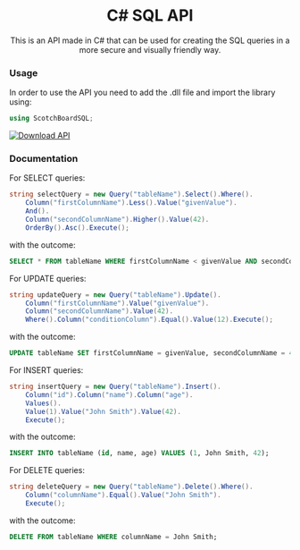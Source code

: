 <h1 align="center">C# SQL API</h1>

<p align="center">
  This is an API made in C# that can be used for creating the SQL queries in a more secure and visually friendly way.
</p>

### Usage

<p>
In order to use the API you need to add the .dll file and import the library using:

```C#
using ScotchBoardSQL;
```

</p>

[![Download API](https://img.shields.io/badge/download-laps.zip-blue?style=for-the-badge)](https://github.com/ChiuRobert/SQL_API/releases/latest/download/ScotchBoardSQL.dll)

### Documentation

For SELECT queries:

```C#
string selectQuery = new Query("tableName").Select().Where().
    Column("firstColumnName").Less().Value("givenValue").
    And().
    Column("secondColumnName").Higher().Value(42).
    OrderBy().Asc().Execute();
```

with the outcome:

```SQL
SELECT * FROM tableName WHERE firstColumnName < givenValue AND secondColumnName > 42 ORDER BY ASC;
```

For UPDATE queries:

```C#
string updateQuery = new Query("tableName").Update().
    Column("firstColumnName").Value("givenValue").
    Column("secondColumnName").Value(42).
    Where().Column("conditionColumn").Equal().Value(12).Execute();
```

with the outcome:

```SQL
UPDATE tableName SET firstColumnName = givenValue, secondColumnName = 42 WHERE conditionColumn = 12;
```

For INSERT queries:

```C#
string insertQuery = new Query("tableName").Insert().
    Column("id").Column("name").Column("age").
    Values().
    Value(1).Value("John Smith").Value(42).
    Execute();
```

with the outcome:

```SQL
INSERT INTO tableName (id, name, age) VALUES (1, John Smith, 42);
```

For DELETE queries:

```C#
string deleteQuery = new Query("tableName").Delete().Where().
    Column("columnName").Equal().Value("John Smith").
    Execute();
```

with the outcome:

```SQL
DELETE FROM tableName WHERE columnName = John Smith;
```
